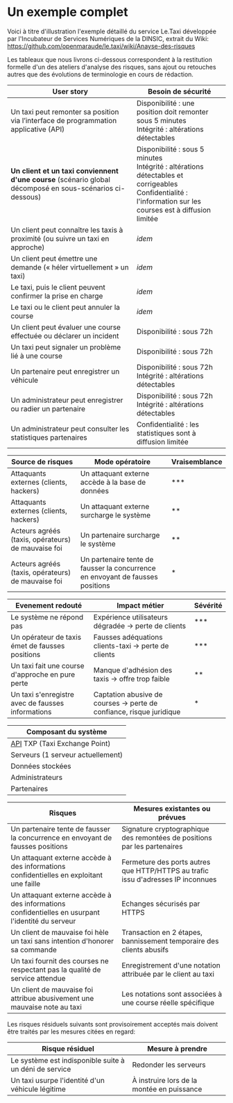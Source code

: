 # Un exemple complet

Voici à titre d'illustration l'exemple détaillé du service Le.Taxi développée par l'Incubateur de Services Numériques de la DINSIC, extrait du Wiki: https://github.com/openmaraude/le.taxi/wiki/Anayse-des-risques

Les tableaux que nous livrons ci-dessous correspondent à la restitution formelle d'un des ateliers d'analyse des risques, sans ajout ou retouches autres que des évolutions de terminologie en cours de rédaction.

| User story | Besoin de sécurité |
|---------------|--------------------|
|Un taxi peut remonter sa position via l’interface de programmation applicative (API)|Disponibilité : une position doit remonter sous 5 minutes<br/> Intégrité : altérations détectables|
|**Un client et un taxi conviennent d'une course** (scénario global décomposé en sous-scénarios ci-dessous)|Disponibilité : sous 5 minutes<br/>Intégrité : altérations détectables et corrigeables<br/>Confidentialité : l'information sur les courses est à diffusion limitée|
|Un client peut connaître les taxis à proximité (ou suivre un taxi en approche)|_idem_|
|Un client peut émettre une demande (« héler virtuellement » un taxi)|_idem_|
|Le taxi, puis le client peuvent confirmer la prise en charge|_idem_|
|Le taxi ou le client peut annuler la course|_idem_|
|Un client peut évaluer une course effectuée ou déclarer un incident|Disponibilité : sous 72h|
|Un taxi peut signaler un problème lié à une course|Disponibilité : sous 72h|
|Un partenaire peut enregistrer un véhicule|Disponibilité : sous 72h<br/>Intégrité : altérations détectables|
|Un administrateur peut enregistrer ou radier un partenaire|Disponibilité : sous 72h<br/>Intégrité : altérations détectables|
|Un administrateur peut consulter les statistiques partenaires|Confidentialité : les statistiques sont à diffusion limitée|

| **Source de risques** | **Mode opératoire** | Vraisemblance |
|---------------|---------------|---------------|
|Attaquants externes (clients, hackers)| Un attaquant externe accède à la base de données | *** |
|Attaquants externes (clients, hackers)| Un attaquant externe surcharge le système | ** |
|Acteurs agréés (taxis, opérateurs) de mauvaise foi| Un partenaire surcharge le système | ** |
|Acteurs agréés (taxis, opérateurs) de mauvaise foi| Un partenaire tente de fausser la concurrence en envoyant de fausses positions | * |

| **Evenement redouté** | **Impact métier** | Sévérité |
|---------------|---------------|---------------|
| Le système ne répond pas | Expérience utilisateurs dégradée -> perte de clients | *** |
| Un opérateur de taxis émet de fausses positions | Fausses adéquations clients-taxi -> perte de clients| *** |
| Un taxi fait une course d'approche en pure perte | Manque d'adhésion des taxis -> offre trop faible | ** |
| Un taxi s'enregistre avec de fausses informations | Captation abusive de courses -> perte de confiance, risque juridique | * |

| **Composant du système** |
|---------------|
| [API](https://en.wikipedia.org/wiki/Application_programming_interface) TXP (Taxi Exchange Point) |
| Serveurs (1 serveur actuellement) |
| Données stockées |
| Administrateurs |
| Partenaires |

| Risques | Mesures existantes ou prévues |
|---------------|--------------------|
|Un partenaire tente de fausser la concurrence en envoyant de fausses positions|Signature cryptographique des remontées de positions par les partenaires|
|Un attaquant externe accède à des informations confidentielles en exploitant une faille|Fermeture des ports autres que HTTP/HTTPS au trafic issu d'adresses IP inconnues|
|Un attaquant externe accède à des informations confidentielles en usurpant l'identité du serveur|Echanges sécurisés par HTTPS|
|Un client de mauvaise foi hèle un taxi sans intention d'honorer sa commande|Transaction en 2 étapes, bannissement temporaire des clients abusifs|
|Un taxi fournit des courses ne respectant pas la qualité de service attendue|Enregistrement d'une notation attribuée par le client au taxi|
|Un client de mauvaise foi attribue abusivement une mauvaise note au taxi|Les notations sont associées à une course réelle spécifique|

Les risques résiduels suivants sont provisoirement acceptés mais doivent être traités par les mesures citées en regard:

| Risque résiduel | Mesure à prendre |
|---------------|--------------------|
|Le système est indisponible suite à un déni de service|Redonder les serveurs|
|Un taxi usurpe l'identité d'un véhicule légitime|À instruire lors de la montée en puissance|
